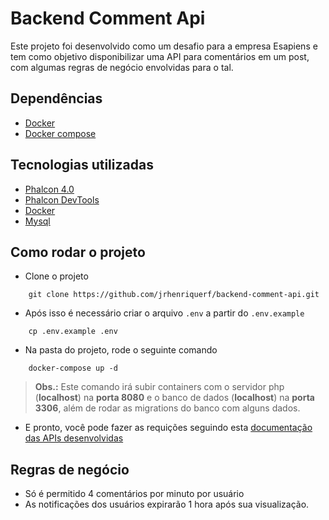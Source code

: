 # Backend Comment Api

Este projeto foi desenvolvido como um desafio para a empresa Esapiens e tem como objetivo disponibilizar uma API para comentários em um post, com algumas regras de negócio envolvidas para o tal.

## Dependências

- [Docker](https://www.docker.com/get-started)
- [Docker compose](https://docs.docker.com/compose/install/)

## Tecnologias utilizadas

- [Phalcon 4.0](https://docs.phalcon.io/4.0/en/introduction)
- [Phalcon DevTools](https://docs.phalcon.io/4.0/en/devtools)
- [Docker](https://www.docker.com/why-docker)
- [Mysql](https://www.mysql.com/why-mysql/)

## Como rodar o projeto

- Clone o projeto
```
    git clone https://github.com/jrhenriquerf/backend-comment-api.git
```
- Após isso é necessário criar o arquivo `.env` a partir do `.env.example`
```
    cp .env.example .env
```
- Na pasta do projeto, rode o seguinte comando
```
    docker-compose up -d
```
> **Obs.:** Este comando irá subir containers com o servidor php (**localhost**) na **porta 8080** e o banco de dados (**localhost**) na **porta 3306**, além de rodar as migrations do banco com alguns dados.
- E pronto, você pode fazer as requições seguindo esta [documentação das APIs desenvolvidas](https://documenter.getpostman.com/)

## Regras de negócio
- Só é permitido 4 comentários por minuto por usuário
- As notificações dos usuários expirarão 1 hora após sua visualização.